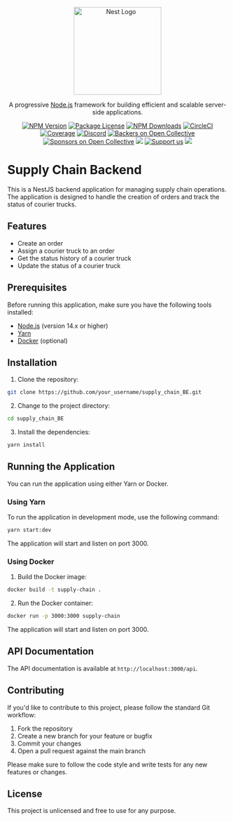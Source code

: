 <p align="center">
  <a href="http://nestjs.com/" target="blank"><img src="https://nestjs.com/img/logo-small.svg" width="200" alt="Nest Logo" /></a>
</p>

[circleci-image]: https://img.shields.io/circleci/build/github/nestjs/nest/master?token=abc123def456
[circleci-url]: https://circleci.com/gh/nestjs/nest

  <p align="center">A progressive <a href="http://nodejs.org" target="_blank">Node.js</a> framework for building efficient and scalable server-side applications.</p>
    <p align="center">
<a href="https://www.npmjs.com/~nestjscore" target="_blank"><img src="https://img.shields.io/npm/v/@nestjs/core.svg" alt="NPM Version" /></a>
<a href="https://www.npmjs.com/~nestjscore" target="_blank"><img src="https://img.shields.io/npm/l/@nestjs/core.svg" alt="Package License" /></a>
<a href="https://www.npmjs.com/~nestjscore" target="_blank"><img src="https://img.shields.io/npm/dm/@nestjs/common.svg" alt="NPM Downloads" /></a>
<a href="https://circleci.com/gh/nestjs/nest" target="_blank"><img src="https://img.shields.io/circleci/build/github/nestjs/nest/master" alt="CircleCI" /></a>
<a href="https://coveralls.io/github/nestjs/nest?branch=master" target="_blank"><img src="https://coveralls.io/repos/github/nestjs/nest/badge.svg?branch=master#9" alt="Coverage" /></a>
<a href="https://discord.gg/G7Qnnhy" target="_blank"><img src="https://img.shields.io/badge/discord-online-brightgreen.svg" alt="Discord"/></a>
<a href="https://opencollective.com/nest#backer" target="_blank"><img src="https://opencollective.com/nest/backers/badge.svg" alt="Backers on Open Collective" /></a>
<a href="https://opencollective.com/nest#sponsor" target="_blank"><img src="https://opencollective.com/nest/sponsors/badge.svg" alt="Sponsors on Open Collective" /></a>
  <a href="https://paypal.me/kamilmysliwiec" target="_blank"><img src="https://img.shields.io/badge/Donate-PayPal-ff3f59.svg"/></a>
    <a href="https://opencollective.com/nest#sponsor"  target="_blank"><img src="https://img.shields.io/badge/Support%20us-Open%20Collective-41B883.svg" alt="Support us"></a>
  <a href="https://twitter.com/nestframework" target="_blank"><img src="https://img.shields.io/twitter/follow/nestframework.svg?style=social&label=Follow"></a>
</p>
  <!--[![Backers on Open Collective](https://opencollective.com/nest/backers/badge.svg)](https://opencollective.com/nest#backer)
  [![Sponsors on Open Collective](https://opencollective.com/nest/sponsors/badge.svg)](https://opencollective.com/nest#sponsor)-->

# Supply Chain Backend

This is a NestJS backend application for managing supply chain operations. The application is designed to handle the creation of orders and track the status of courier trucks.

## Features

- Create an order
- Assign a courier truck to an order
- Get the status history of a courier truck
- Update the status of a courier truck

## Prerequisites

Before running this application, make sure you have the following tools installed:

- [Node.js](https://nodejs.org/en/download/) (version 14.x or higher)
- [Yarn](https://yarnpkg.com/getting-started/install)
- [Docker](https://docs.docker.com/engine/install/ubuntu/) (optional)

## Installation

1. Clone the repository:

```sh
git clone https://github.com/your_username/supply_chain_BE.git
```

2. Change to the project directory:

```sh
cd supply_chain_BE
```

3. Install the dependencies:

```sh
yarn install
```

## Running the Application

You can run the application using either Yarn or Docker.

### Using Yarn

To run the application in development mode, use the following command:

```sh
yarn start:dev
```

The application will start and listen on port 3000.

### Using Docker

1. Build the Docker image:

```sh
docker build -t supply-chain .
```

2. Run the Docker container:

```sh
docker run -p 3000:3000 supply-chain
```

The application will start and listen on port 3000.

## API Documentation

The API documentation is available at `http://localhost:3000/api`.

## Contributing

If you'd like to contribute to this project, please follow the standard Git workflow:

1. Fork the repository
2. Create a new branch for your feature or bugfix
3. Commit your changes
4. Open a pull request against the main branch

Please make sure to follow the code style and write tests for any new features or changes.

## License

This project is unlicensed and free to use for any purpose.